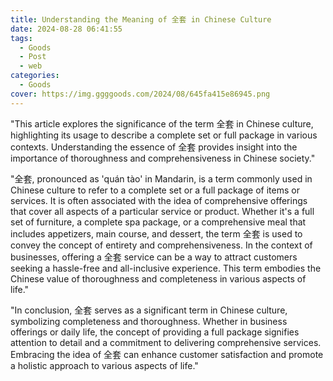 ```yaml
---
title: Understanding the Meaning of 全套 in Chinese Culture
date: 2024-08-28 06:41:55
tags:
  - Goods
  - Post
  - web
categories:
  - Goods
cover: https://img.ggggoods.com/2024/08/645fa415e86945.png
---
```


"This article explores the significance of the term 全套 in Chinese culture, highlighting its usage to describe a complete set or full package in various contexts. Understanding the essence of 全套 provides insight into the importance of thoroughness and comprehensiveness in Chinese society."

"全套, pronounced as 'quán tào' in Mandarin, is a term commonly used in Chinese culture to refer to a complete set or a full package of items or services. It is often associated with the idea of comprehensive offerings that cover all aspects of a particular service or product. Whether it's a full set of furniture, a complete spa package, or a comprehensive meal that includes appetizers, main course, and dessert, the term 全套 is used to convey the concept of entirety and comprehensiveness. In the context of businesses, offering a 全套 service can be a way to attract customers seeking a hassle-free and all-inclusive experience. This term embodies the Chinese value of thoroughness and completeness in various aspects of life."

"In conclusion, 全套 serves as a significant term in Chinese culture, symbolizing completeness and thoroughness. Whether in business offerings or daily life, the concept of providing a full package signifies attention to detail and a commitment to delivering comprehensive services. Embracing the idea of 全套 can enhance customer satisfaction and promote a holistic approach to various aspects of life."
